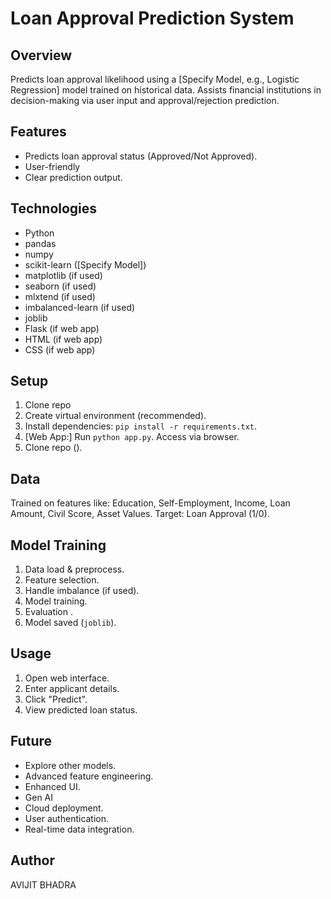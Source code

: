 # Loan Approval Prediction System

## Overview

Predicts loan approval likelihood using a [Specify Model, e.g., Logistic Regression] model trained on historical data. Assists financial institutions in decision-making via user input and approval/rejection prediction.

## Features

* Predicts loan approval status (Approved/Not Approved).
* User-friendly 
* Clear prediction output.

## Technologies

* Python
* pandas
* numpy
* scikit-learn ([Specify Model])
* matplotlib (if used)
* seaborn (if used)
* mlxtend (if used)
* imbalanced-learn (if used)
* joblib
* Flask (if web app)
* HTML (if web app)
* CSS (if web app)

## Setup

1.  Clone repo 
2.  Create virtual environment (recommended).
3.  Install dependencies: `pip install -r requirements.txt`.
4.  [Web App:] Run `python app.py`. Access via browser.
1.  Clone repo ().

## Data

Trained on features like: Education, Self-Employment, Income, Loan Amount, Civil Score, Asset Values. Target: Loan Approval (1/0).

## Model Training

1.  Data load & preprocess.
2.  Feature selection.
3.  Handle imbalance (if used).
4.  Model training.
5.  Evaluation .
6.  Model saved (`joblib`).

## Usage

1.  Open web interface.
2.  Enter applicant details.
3.  Click "Predict".
4.  View predicted loan status.

## Future
* Explore other models.
* Advanced feature engineering.
* Enhanced UI.
* Gen AI
* Cloud deployment.
* User authentication.
* Real-time data integration.

## Author
AVIJIT BHADRA